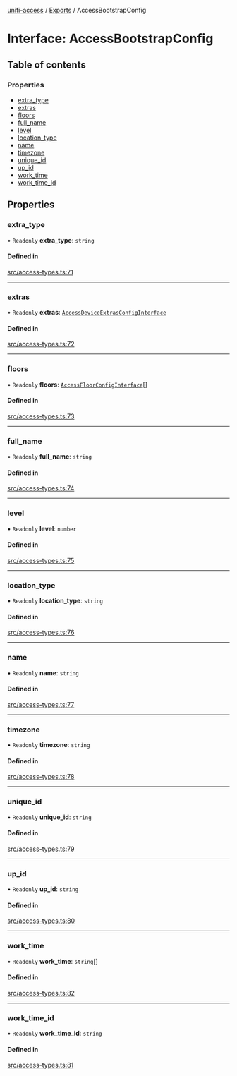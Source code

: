[unifi-access](../README.md) / [Exports](../modules.md) / AccessBootstrapConfig

# Interface: AccessBootstrapConfig

## Table of contents

### Properties

- [extra\_type](AccessBootstrapConfig.md#extra_type)
- [extras](AccessBootstrapConfig.md#extras)
- [floors](AccessBootstrapConfig.md#floors)
- [full\_name](AccessBootstrapConfig.md#full_name)
- [level](AccessBootstrapConfig.md#level)
- [location\_type](AccessBootstrapConfig.md#location_type)
- [name](AccessBootstrapConfig.md#name)
- [timezone](AccessBootstrapConfig.md#timezone)
- [unique\_id](AccessBootstrapConfig.md#unique_id)
- [up\_id](AccessBootstrapConfig.md#up_id)
- [work\_time](AccessBootstrapConfig.md#work_time)
- [work\_time\_id](AccessBootstrapConfig.md#work_time_id)

## Properties

### extra\_type

• `Readonly` **extra\_type**: `string`

#### Defined in

[src/access-types.ts:71](https://github.com/hjdhjd/unifi-access/blob/197fbda/src/access-types.ts#L71)

___

### extras

• `Readonly` **extras**: [`AccessDeviceExtrasConfigInterface`](AccessDeviceExtrasConfigInterface.md)

#### Defined in

[src/access-types.ts:72](https://github.com/hjdhjd/unifi-access/blob/197fbda/src/access-types.ts#L72)

___

### floors

• `Readonly` **floors**: [`AccessFloorConfigInterface`](AccessFloorConfigInterface.md)[]

#### Defined in

[src/access-types.ts:73](https://github.com/hjdhjd/unifi-access/blob/197fbda/src/access-types.ts#L73)

___

### full\_name

• `Readonly` **full\_name**: `string`

#### Defined in

[src/access-types.ts:74](https://github.com/hjdhjd/unifi-access/blob/197fbda/src/access-types.ts#L74)

___

### level

• `Readonly` **level**: `number`

#### Defined in

[src/access-types.ts:75](https://github.com/hjdhjd/unifi-access/blob/197fbda/src/access-types.ts#L75)

___

### location\_type

• `Readonly` **location\_type**: `string`

#### Defined in

[src/access-types.ts:76](https://github.com/hjdhjd/unifi-access/blob/197fbda/src/access-types.ts#L76)

___

### name

• `Readonly` **name**: `string`

#### Defined in

[src/access-types.ts:77](https://github.com/hjdhjd/unifi-access/blob/197fbda/src/access-types.ts#L77)

___

### timezone

• `Readonly` **timezone**: `string`

#### Defined in

[src/access-types.ts:78](https://github.com/hjdhjd/unifi-access/blob/197fbda/src/access-types.ts#L78)

___

### unique\_id

• `Readonly` **unique\_id**: `string`

#### Defined in

[src/access-types.ts:79](https://github.com/hjdhjd/unifi-access/blob/197fbda/src/access-types.ts#L79)

___

### up\_id

• `Readonly` **up\_id**: `string`

#### Defined in

[src/access-types.ts:80](https://github.com/hjdhjd/unifi-access/blob/197fbda/src/access-types.ts#L80)

___

### work\_time

• `Readonly` **work\_time**: `string`[]

#### Defined in

[src/access-types.ts:82](https://github.com/hjdhjd/unifi-access/blob/197fbda/src/access-types.ts#L82)

___

### work\_time\_id

• `Readonly` **work\_time\_id**: `string`

#### Defined in

[src/access-types.ts:81](https://github.com/hjdhjd/unifi-access/blob/197fbda/src/access-types.ts#L81)
